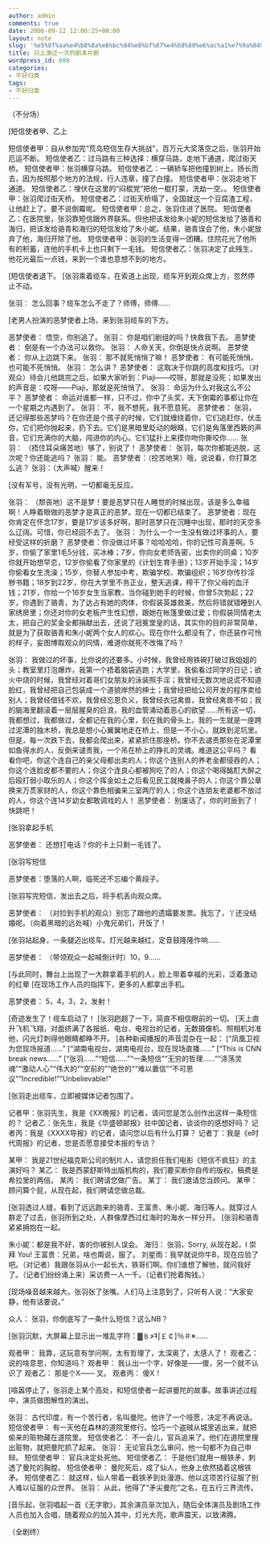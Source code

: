 ```yaml
---
author: admin
comments: true
date: 2006-09-12 12:06:25+00:00
layout: note
slug: '%e5%8f%aa%e4%b8%8a%e6%bc%94%e8%bf%87%e4%b8%80%e6%ac%a1%e7%9a%84%e5%89%a7%e6%9c%ac%e7%89%87%e6%96%ad'
title: 只上演过一次的剧本片断
wordpress_id: 609
categories:
- 不好归类
tags:
- 不好归类
---
```


（不分场）

[短信使者甲、乙上

短信使者甲：自从参加完“荒岛短信生存大挑战”，百万元大奖落空之后，张羽开始厄运不断。
短信使者乙：过马路有三种选择：横穿马路，走地下通道，爬过街天桥。
短信使者甲：张羽横穿马路。
短信使者乙：一辆轿车把他撞到树上，扬长而去，因为按照那个地方的法规，行人违章，撞了白撞。
短信使者甲：张羽走地下通道。
短信使者乙：埋伏在这里的“闷棍党”把他一棍打蒙，洗劫一空。。
短信使者甲：张羽爬过街天桥。
短信使者乙：过街天桥塌了，全国就这一个豆腐渣工程，让他赶上了。要不说倒霉呢。
短信使者甲：总之，张羽住进了医院。
短信使者乙：在医院里，张羽靠短信跟外界联系。但他把该发给朱小妮的短信发给了骆青和海归，把该发给骆青和海归的短信发给了朱小妮。结果，骆青误会了他，朱小妮放弃了他，海归开除了他。 
短信使者甲：张羽的生活变得一团糟。住院花光了他所有的积蓄，连他的手机卡上也只剩下一毛钱。
短信使者乙：张羽决定了此残生，他花光最后一点钱，来到一个谁也意想不到的地方。

[短信使者退下。
[张羽乘着缆车，在索道上出现，缆车开到观众席上方，忽然停止不动。

张羽：  怎么回事？缆车怎么不走了？师傅，师傅……

[老男人扮演的恶梦使者上场，来到张羽缆车的下方。

恶梦使者：  悟空，你别追了。
张羽：  你是咱们剧组的吗？快救我下去。
恶梦使者：  倒是有一个办法可以救你。
张羽：  人命关天，你倒是快点说啊。
恶梦使者：  你从上边跳下来。
张羽：  那不就死悄悄了嘛！
恶梦使者：  有可能死悄悄，也可能不死悄悄。
张羽：  怎么讲？
恶梦使者：  这取决于你跳的高度和技巧。（对观众）待会儿他跳完之后，如果大家听到：Piaji――哎呀，那就是没死；如果发出的声音是：哎呀――Piaji，那就是死悄悄了。
张羽：  命运为什么对我这么不公平？
恶梦使者：  命运对谁都一样，只不过，你中了头奖，天下倒霉的事都让你在一个星期之内遇到了。
张羽：  不，我不想死，我不愿意死。
恶梦使者：  张羽，还记得那些恶梦吗？在你还是个孩子的时候，它们就缠绕着你，它们追赶你，伏击你，它们把你抛起来，扔下去。它们是黑暗里眨动的眼睛，它们是角落里西簌的声音，它们充满你的大脑，闯进你的内心。它们猛扑上来摸你吻你撕咬你……
张羽：  （捂住耳朵痛苦地）够了，别说了！
恶梦使者：  张羽，每次你都能逃脱，这次呢？你还能逃吗？
张羽：  能。
恶梦使者：（挖苦地笑）哦，说说看，你打算怎么逃？
张羽：（大声喊）醒来！

[没有军号，没有光明，一切都毫无反应。

张羽： （颓丧地）这不是梦！要是恶梦只在人睡觉的时候出现，该是多么幸福啊！人睁着眼做的恶梦才是真正的恶梦。现在一切都已结束了。
恶梦使者：现在你肯定在怀念17岁，要是17岁该多好啊，那时恶梦只在沉睡中出现，那时的天空多么辽阔。可惜，你已经回不去了。
张羽：  为什么一个一生没有做过坏事的人，要经受这样的折磨？
恶梦使者：你没做过坏事？哈哈哈哈，你的记性可真差啊。5岁，你偷了家里1毛5分钱，买冰棒；7岁，你向女老师告密，出卖你的同桌；10岁你就开始想早恋，12岁你偷看了你家里的《计划生育手册》；13岁开始手淫；14岁你偷看女生洗澡；15岁，你替人参加中考，欺骗学校、欺骗组织；16岁你传抄淫秽书籍；18岁到22岁，你在大学里不务正业，整天逃课，榨干了你父母的血汗钱；21岁，你给一个16岁女生当家教，当你碰到她手的时候，你曾5次勃起；22岁，你遇到了骆青，为了达占有她的肉体，你假装英雄救美，然后将错就错睡到人家绣房里；你还对你的女老板产生性幻想，跟她在帐篷里做过爱；你假装同情老太太，把自己的奖金全都捐献出去，还说了冠冕堂皇的话，其实你的目的非常简单，就是为了获取骆青和朱小妮两个女人的欢心。现在你什么都没有了，你还装作可怜的样子，妄图博取观众的同情，难道你就死不改悔了吗？

张羽：  我做过的坏事，比你说的还要多。小时候，我曾经用铁碗打破过我姐姐的头；教室里灯泡爆炸，我第一个捂着脑袋逃跑；大学里，我偷看过同学的日记；欲火中烧的时候，我曾经对着哥们女朋友的泳装照手淫；我曾经无数次地说谎不知道脸红，我曾经把自己包装成一个道貌岸然的绅士；我曾经把给公司开发的程序卖给别人；我曾经借钱不欢，我曾经忘恩负义，我曾经衣冠禽兽，我曾经禽兽不如；我的脑海里翻滚着一层层腥臭的巨浪，我的血管涌动着恶心的欲望……所有这一切，我都想过，我都做过，全都记在我的心里，刻在我的骨头上。我的一生就是一座跨过泥潭的独木桥，我总是想小心翼翼地走在桥上，但是一不小心，就跌到泥坑里。但是，每一次跌下去，我都会爬出来，紧紧抓住那座桥。你不去谴责那些在泥潭里如鱼得水的人，反倒来谴责我，一个吊在桥上的挣扎的灵魂。难道这公平吗？
        看看你吧，你这个连自己的亲父母都出卖的人；你这个连别人的养老金都侵吞的人；你这个连脸皮都不要的人；你这个连良心都被狗吃了的人；你这个喝得酩酊大醉之后殴打弱小取乐的人；你这个挥金如土之后看见民工就掩鼻子的人；你这个靠公章换来万贯家财的人，你这个靠色相骗来三室两厅的人；你这个连朋友老婆都不放过的人，你这个连14岁幼女都敢调戏的人！ 
恶梦使者：  别废话了，你的时辰到了！快跳吧！

[张羽拿起手机

恶梦使者：  还想打电话？你的卡上只剩一毛钱了。

[张羽写短信

恶梦使者：堕落的人啊，临死还不忘编个黄段子。

[张羽写完短信，发出去之后，将手机丢向观众席。

恶梦使者： （对捡到手机的观众）别忘了跟他的遗孀要发票。我忘了，丫还没结婚呢。（向着黑暗的远处喊）小鬼兄弟们，开饭了！

[张羽站起身，一条腿迈出缆车。灯光越来越红，定音鼓隆隆作响……

恶梦使者： （带领观众一起喊倒计时）10，9……

[与此同时，舞台上出现了一大群拿着手机的人，脸上带着幸福的光彩，泛着激动的红晕
[在现场工作人员的指挥下，更多的人都拿出手机。

恶梦使者： 5，4，3，2，发射！

[奇迹发生了！缆车启动了！
[张羽趔趄了一下，简直不相信眼前的一切。
[天上直升飞机飞翔，对面挤满了各报纸、电台、电视台的记者，无数摄像机、照相机对准他，闪光灯刺得他眼睛都睁不开。
[各种新闻播报的声音混杂在一起：
[“凤凰卫视为您现场报道……”
[“湖南电视台，湖南电视台，现在现场直播……”
[“This is CNN break news……”
[“张羽……”“短信……”“一条短信”“无穷的哲理……”“涤荡灵魂”“激动人心”“伟大的”“空前的”“绝世的”“难以置信”“不可思议”“Incredible!”“Unbelievable!”

[张羽走出缆车，立即被媒体记者包围了。
 
记者甲：张羽先生，我是《XX晚报》的记者，请问您是怎么创作出这样一条短信的？
记者乙：张先生，我是《华盛顿邮报》驻中国记者，谈谈你的感想好吗？
记者丙：我是《XXXX导报》的记者，请问您以后有什么打算？
记者丁：我是《e时代周报》的记者，您是否愿意接受本报的专访？

某甲：  我是21世纪福克斯公司的制片人，请您担任我们电影《短信不疯狂》的主演好吗？
某乙：  我是西蒙舒斯特出版机构的，我们要买断你自传的版权，稿费是希拉里的两倍。
某丙：  我们聘请您做广告。
某丁：  我们邀请您当顾问。
某甲：  顾问算个屁，从现在起，我们聘请您做总裁。

[张羽透过人缝，看到了远远跑来的骆青、王富贵、朱小妮、海归等人。就穿过人群走了过去，张羽所到之处，人群像摩西过红海时的海水一样分开。
[张羽和骆青紧紧拥抱在一起。

朱小妮：都是我不好，害的你被别人误会。
海归：  张羽，Sorry, 从现在起，I 崇拜 You!
王富贵：兄弟，啥也甭说，服了。
刘星雨：我早就说你牛B，现在应验了吧。（对记者）我跟张羽从小一起长大，铁哥们啊。你们谁想了解他，就问我好了。（记者们纷纷涌上来）采访费一人一千。（记者们抢着掏钱。）

[现场噪音越来越大，张羽张了张嘴。人们马上注意到了，只听有人说：“大家安静，他有话要说。”

众人：  张羽，你倒底写了一条什么短信？这么NB？

[张羽沉默，大屏幕上显示出一堆乱字符：▓〥≯‡∫￡￠]％＃※……

观者甲： 我靠，这玩意有学问啊，太有哲理了，太深奥了，太感人了！
观者乙： 说的啥意思，你知道吗？
观者甲： 我认出一个字，好像是――傻，另一个就不认识了
观者乙： 那是个X―― 叉。
观者丙： 傻X！

[喧嚣停止了，张羽走上某个高处，和短信使者一起讲曼陀的故事。故事讲述过程中，演员做图解性的演出。

张羽：     古代印度，有一个苦行者，名叫曼陀。他许了一个哑愿，决定不再说话。
短信使者甲： 有一天他在森林的道院里修行。恰巧一个盗贼从城里逃出来，就把偷来的赃物藏在道院里。
短信使者乙： 不一会儿，官兵追来了。他们在道院里搜出赃物，就把曼陀抓了起来。
张羽： 无论官兵怎么审问，他一句都不为自己申辩。
短信使者甲： 官兵决定处死他。
短信使者乙： 于是他们就用一根铁矛，刺透了曼陀的胸膛。
短信使者甲： 曼陀死后，成了仙人，他身上依然插着这根铁矛。
短信使者乙： 就这样，仙人带着一截铁矛到处漫游。他以这项苦行征服了别人难以征服的众世界。
张羽：   从此，他得了“矛尖曼陀”之名，在五行三界流传。

[音乐起，张羽唱起一首《无字歌》，其余演员渐次加入，随后全体演员及剧场工作人员也加入合唱，随着观众的加入其中，灯光大亮，歌声震天，以致沸腾。

（全剧终）


